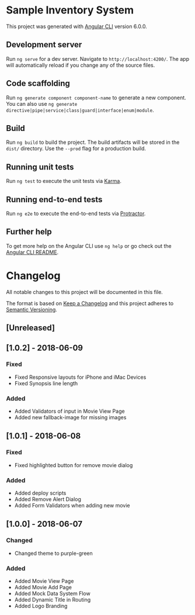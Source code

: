 # Sample Inventory System

This project was generated with [Angular CLI](https://github.com/angular/angular-cli) version 6.0.0.

## Development server

Run `ng serve` for a dev server. Navigate to `http://localhost:4200/`. The app will automatically reload if you change any of the source files.

## Code scaffolding

Run `ng generate component component-name` to generate a new component. You can also use `ng generate directive|pipe|service|class|guard|interface|enum|module`.

## Build

Run `ng build` to build the project. The build artifacts will be stored in the `dist/` directory. Use the `--prod` flag for a production build.

## Running unit tests

Run `ng test` to execute the unit tests via [Karma](https://karma-runner.github.io).

## Running end-to-end tests

Run `ng e2e` to execute the end-to-end tests via [Protractor](http://www.protractortest.org/).

## Further help

To get more help on the Angular CLI use `ng help` or go check out the [Angular CLI README](https://github.com/angular/angular-cli/blob/master/README.md).


# Changelog
All notable changes to this project will be documented in this file.

The format is based on [Keep a Changelog](http://keepachangelog.com/en/1.0.0/)
and this project adheres to [Semantic Versioning](http://semver.org/spec/v2.0.0.html).

## [Unreleased] 
## [1.0.2] - 2018-06-09 
### Fixed 
- Fixed Responsive layouts for iPhone and iMac Devices 
- Fixed Synopsis line length
### Added 
- Added Validators of input in Movie View Page 
- Added new fallback-image for missing images

## [1.0.1] - 2018-06-08 
### Fixed 
- Fixed highlighted button for remove movie dialog 
### Added 
- Added deploy scripts
- Added Remove Alert Dialog
- Added Form Validators when adding new movie

## [1.0.0] - 2018-06-07 
### Changed 
- Changed theme to purple-green
### Added 
- Added Movie View Page
- Added Movie Add Page 
- Added Mock Data System Flow 
- Added Dynamic Title in Routing 
- Added Logo Branding
